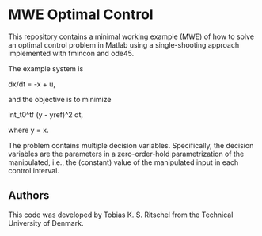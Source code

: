 # MWE Optimal Control
This repository contains a minimal working example (MWE) of how to solve an optimal control problem in Matlab using a single-shooting approach implemented with fmincon and ode45.

The example system is

dx/dt = -x + u,

and the objective is to minimize

int_t0^tf (y - yref)^2 dt,

where y = x.

The problem contains multiple decision variables. Specifically, the decision variables are the parameters in a zero-order-hold parametrization of the manipulated, i.e., the (constant) value of the manipulated input in each control interval.

## Authors
This code was developed by Tobias K. S. Ritschel from the Technical University of Denmark.
